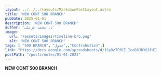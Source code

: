 ```yaml
---
layout: ../../../layouts/MarkdownPostLayout.astro
title: 'NEW CONT 500 BRANCH'
pubDate: 2025-01-01
description: 'NEW CONT 500 BRANCH'
author: 'د. محمد عزتلى'
image:
  url: "/assets/images/Timeline-bro.png"
  alt: "NEW CONT 500 BRANCH"
tags: [ "500 BRANCH", "جدول",,"Controbution",]
link: "https://docs.google.com/spreadsheets/d/1SpBz7F0CE_IooD8JbY6JfUI3vWu5ZwGU/edit?usp=sharing&ouid=106439338913487915657&rtpof=true&sd=true"
postPath: "/posts/notes/01-01-2025"
---
```



**NEW CONT 500 BRANCH**